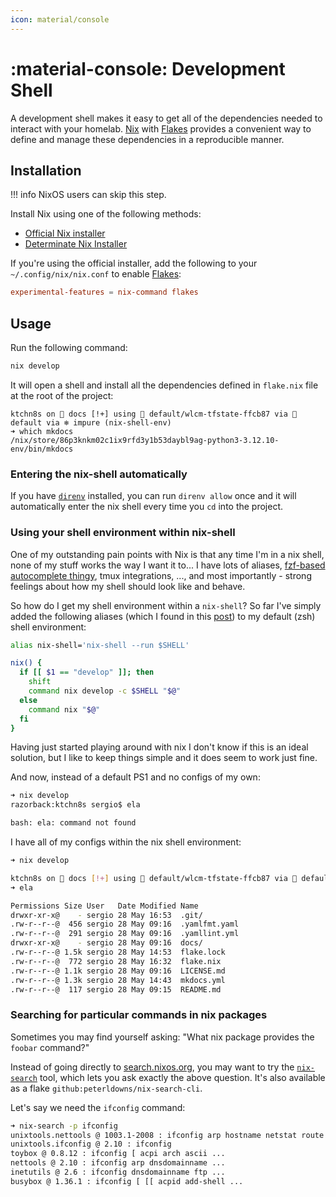 ```yaml
---
icon: material/console
---
```


# :material-console: Development Shell

A development shell makes it easy to get all of the dependencies needed to interact with your homelab. [Nix](https://nixos.org/) with [Flakes](https://nixos.wiki/wiki/Flakes) provides a convenient way to define and manage these dependencies in a reproducible manner.

## Installation

!!! info
    NixOS users can skip this step.

Install Nix using one of the following methods:

- [Official Nix installer](https://nixos.org/download)
- [Determinate Nix Installer](https://docs.determinate.systems/getting-started/#installer)

If you're using the official installer, add the following to your `~/.config/nix/nix.conf` to enable [Flakes](https://nixos.wiki/wiki/Flakes):

```conf
experimental-features = nix-command flakes
```

## Usage

Run the following command:

```sh
nix develop
```

It will open a shell and install all the dependencies defined in `flake.nix` file at the root of the project:

```
ktchn8s on  docs [!+] using 󰅟 default/wlcm-tfstate-ffcb87 via 󱔎 default via ❄ impure (nix-shell-env)
➜ which mkdocs
/nix/store/86p3knkm02c1ix9rfd3y1b53daybl9ag-python3-3.12.10-env/bin/mkdocs
```

### Entering the nix-shell automatically

If you have [`direnv`](https://direnv.net) installed, you can run `direnv allow` once and it will automatically enter the nix shell every time you `cd` into the project.

### Using your shell environment within nix-shell

One of my outstanding pain points with Nix is that any time I'm in a nix shell, none of my stuff works the way I want it to... I have lots of aliases, [fzf-based autocomplete thingy](https://github.com/Aloxaf/fzf-tab), tmux integrations, ..., and most importantly - strong feelings about how my shell should look like and behave.

So how do I get my shell environment within a `nix-shell`? So far I've simply added the following aliases (which I found in this [post](https://discourse.nixos.org/t/nix-shell-does-not-use-my-users-shell-zsh/5588/13)) to my default (zsh) shell environment:

```bash
alias nix-shell='nix-shell --run $SHELL'

nix() {
  if [[ $1 == "develop" ]]; then
    shift
    command nix develop -c $SHELL "$@"
  else
    command nix "$@"
  fi
}
```

Having just started playing around with nix I don't know if this is an ideal solution, but I like to keep things simple and it does seem to work just fine.

And now, instead of a default PS1 and no configs of my own:

```bash
➜ nix develop
razorback:ktchn8s sergio$ ela

bash: ela: command not found
```

I have all of my configs within the nix shell environment:

```bash
➜ nix develop

ktchn8s on  docs [!+] using 󰅟 default/wlcm-tfstate-ffcb87 via 󱔎 default via ❄ impure (nix-shell-env)
➜ ela

Permissions Size User   Date Modified Name
drwxr-xr-x@    - sergio 28 May 16:53  .git/
.rw-r--r--@  456 sergio 28 May 09:16  .yamlfmt.yaml
.rw-r--r--@  291 sergio 28 May 09:16  .yamllint.yml
drwxr-xr-x@    - sergio 28 May 09:16  docs/
.rw-r--r--@ 1.5k sergio 28 May 14:53  flake.lock
.rw-r--r--@  772 sergio 28 May 16:32  flake.nix
.rw-r--r--@ 1.1k sergio 28 May 09:16  LICENSE.md
.rw-r--r--@ 1.3k sergio 28 May 14:43  mkdocs.yml
.rw-r--r--@  117 sergio 28 May 09:15  README.md
```

### Searching for particular commands in nix packages

Sometimes you may find yourself asking: "What nix package provides the `foobar` command?"

Instead of going directly to [search.nixos.org](https://search.nixos.org), you may want to try the [`nix-search`](https://github.com/peterldowns/nix-search-cli) tool, which lets you ask exactly the above question.
It's also available as a flake `github:peterldowns/nix-search-cli`.

Let's say we need the `ifconfig` command:

```bash
➜ nix-search -p ifconfig
unixtools.nettools @ 1003.1-2008 : ifconfig arp hostname netstat route
unixtools.ifconfig @ 2.10 : ifconfig
toybox @ 0.8.12 : ifconfig [ acpi arch ascii ...
nettools @ 2.10 : ifconfig arp dnsdomainname ...
inetutils @ 2.6 : ifconfig dnsdomainname ftp ...
busybox @ 1.36.1 : ifconfig [ [[ acpid add-shell ...
```
